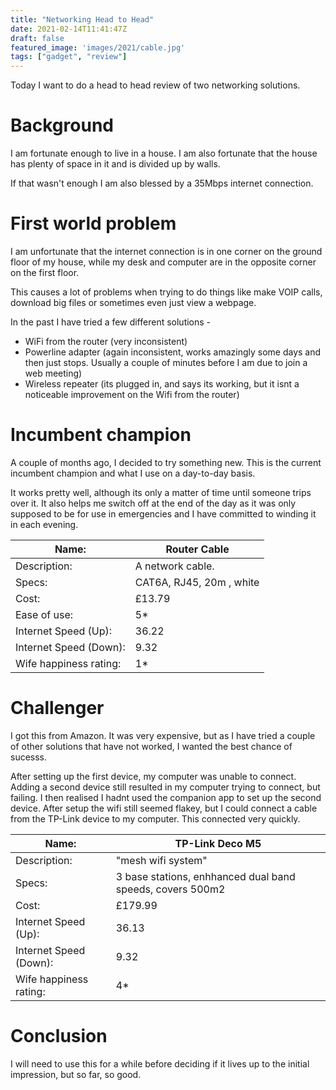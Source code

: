 ```yaml
---
title: "Networking Head to Head"
date: 2021-02-14T11:41:47Z
draft: false
featured_image: 'images/2021/cable.jpg'
tags: ["gadget", "review"]
---
```


Today I want to do a head to head review of two networking solutions.

# Background
I am fortunate enough to live in a house. I am also fortunate that the house has plenty of space in it and is divided up by walls.

If that wasn't enough I am also blessed by a 35Mbps internet connection.

# First world problem
I am unfortunate that the internet connection is in one corner on the ground floor of my house, while my desk and computer are in the opposite corner on the first floor.

This causes a lot of problems when trying to do things like make VOIP calls, download big files or sometimes even just view a webpage.

In the past I have tried a few different solutions -
- WiFi from the router (very inconsistent)
- Powerline adapter (again inconsistent, works amazingly some days and then just stops. Usually a couple of minutes before I am due to join a web meeting)
- Wireless repeater (its plugged in, and says its working, but it isnt a noticeable improvement on the Wifi from the router)

# Incumbent champion
A couple of months ago, I decided to try something new. This is the current incumbent champion and what I use on a day-to-day basis.

It works pretty well, although its only a matter of time until someone trips over it. It also helps me switch off at the end of the day as it was only supposed to be for use in emergencies and I have committed to winding it in each evening.

| Name: | Router Cable |
---|---|
| Description: | A network cable. |
| Specs: |CAT6A, RJ45, 20m , white |
| Cost: | £13.79 |
| Ease of use: | 5* |
| Internet Speed (Up): | 36.22 |
| Internet Speed (Down): | 9.32 |
| Wife happiness rating: | 1* |

# Challenger

I got this from Amazon. It was very expensive, but as I have tried a couple of other solutions that have not worked, I wanted the best chance of sucesss.

After setting up the first device, my computer was unable to connect.
Adding a second device still resulted in my computer trying to connect, but failing. I then realised I hadnt used the companion app to set up the second device.
After setup the wifi still seemed flakey, but I could connect a cable from the TP-Link device to my computer. This connected very quickly.


| Name: | TP-Link Deco M5 |
---|---|
| Description: | "mesh wifi system" |
| Specs: |3 base stations, enhhanced dual band speeds, covers 500m2 |
| Cost: | £179.99 |
| Internet Speed (Up): | 36.13 |
| Internet Speed (Down): | 9.32 |
| Wife happiness rating: | 4* |

# Conclusion

I will need to use this for a while before deciding if it lives up to the initial impression, but so far, so good.